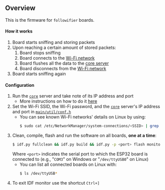 ## Overview

This is the firmware for `followifier` boards.

#### How it works
1. Board starts sniffing and storing packets
2. Upon reaching a certain amount of stored packets:
    1. Board stops sniffing
    2. Board connects to the [Wi-Fi network](main/components/wifi.h) 
    3. Board flushes all the data to the [core server](../../core)
    4. Board disconnects from the [Wi-Fi network](main/components/wifi.h)
3. Board starts sniffing again

#### Configuration
1. Run the [`core`](../../core/server) server and take note of its IP address and port
    - More instructions on how to do it [here](../../core/server/README.md)
1. Set the Wi-Fi SSID, the Wi-Fi password, and the [`core`](../../core/server) server's IP address and port 
in [`main/util/conf.h`](main/util/conf.h)
    - You can see known Wi-Fi networks' details on Linux by using:
        ```bash
        $ sudo cat /etc/NetworkManager/system-connections/<SSID> | grep 'ssid=\|psk='
        ```
1. Clean, compile, flash and run the software on all boards, **one at a time**:
    ```bash
   $ idf.py fullclean && idf.py build && idf.py -p <port> flash monitor 
   ```
   Where `<port>` indicates the serial port to which the ESP32 board is connected to (e.g., "`COM3`" on Windows or "`/dev/ttyUSB0`" on Linux)
    - You can list all connected boards on Linux with:
        ```bash
        $ ls /dev/ttyUSB*
        ```
1. To exit IDF monitor use the shortcut `Ctrl+]`
